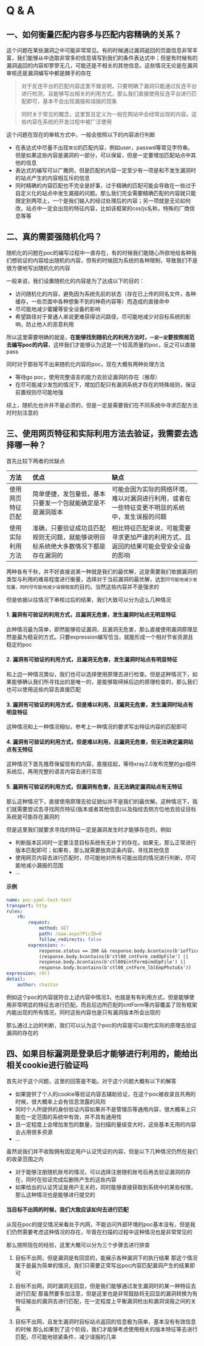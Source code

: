 # Q & A

## 一、如何衡量匹配内容多与匹配内容精确的关系？

这个问题在某些漏洞之中可能非常常见。有的时候通过漏洞返回的页面信息非常丰富，我们能够从中选取非常多的信息填写到我们的条件表达式中；但是有时候有的漏洞返回的内容却寥寥无几，可能还是不相关的其他信息。这些情况无论是在漏洞审核还是漏洞编写中都是棘手的存在

> 对于反连平台的匹配内容这里不做说明，只要明确了漏洞只能通过反连平台进行检测，且能够写出相关的利用方式，那么我们直接使用反连平台进行匹配即可，基本不会出现漏报和误报的现象

> 同时关于常见的概念，这里暂且定义为一般在网站中会经常出现的内容。这些内容在系统的开发过程中被广泛使用

这个问题在现在的审核方式中，一般会按照以下的内容进行判断

- 在表达式中尽量不出现`常见`的匹配内容，例如user，passwd等常见字符串。但是如果这些内容是漏洞的一部分，可以保留，但是一定要增加匹配站点中其他的信息
- 表达式的编写可以广撒网，但是匹配的内容一定至少有一项是和不发生漏洞时的站点产生的内容相互斥的信息
- 同时精确的内容匹配也不完全是好事，过于精确的匹配可能会导致在一些过于自定义化的站点中发生漏报的问题。那么我们完全需要精确匹配的内容就只能限定到两项上，一个是我们输入的经过处理后的内容；另一项就是无论如何改，站点中一定会出现的特征内容，比如该框架的css/js名称，特殊的厂商信息等等

## 二、真的需要强随机化吗？

随机化的问题在poc的编写过程中一直存在，有的时候我们能随心所欲地给各种我们想验证的内容给出随机的内容，但有的时候因为系统的各种限制，导致我们不是很方便地写出随机化的内容

一般来说，我们设置随机化的内容是为了达成以下的目的：

- 访问随机化的内容，避免因为系统先前的状态（存在已上传的同名文件，各种缓存，一些页面中各种想象不到的神奇内容等）而造成的直接命中
- 尽可能地减少蜜罐等安全设备的影响
- 希望路径对于普通人来说更难获得访问路径，尽可能地减少对目标系统的影响，防止他人的恶意利用

所以这里需要明确的就是，**在能够找到随机化的利用方法时，`一定一定`要按照规范去编写poc的内容**，这样我们才能够认为这是一个较高质量的poc，反之可以直接pass

同时对于那些写不出来随机化内容的poc，现在大概有两种处理方法

- 等待go poc，使用完整语言的能力去验证漏洞的存在（推荐）
- 在尽可能减少发包的情况下，增加匹配只有漏洞系统才存在的特殊规则，保证前置规则尽可能地强

综上，随机化也许并不是必须的，但是一定是需要我们在不同系统中寻求匹配方法时时刻注意的

## 三、使用网页特征和实际利用方法去验证，我需要去选择哪一种？

首先比较下两者的优缺点

| 方法       | 优点                                        | 缺点                                              |
|:---------|:------------------------------------------|:------------------------------------------------|
| 使用网页特征匹配 | 简单便捷，发包量低，基本只要发一个包就能确定是不是漏洞版本             | 可能会因为实际的网络环境，难以对漏洞进行利用，或者在一些特征变更不明显的系统中，发生误报的问题 |
| 使用实际利用方法 | 准确，只要验证成功且匹配规则无问题，就能够说明目标系统绝大多数情况下都是存在漏洞的 | 相比特征匹配来说，可能需要寻求更加严谨的利用方式，且返回的结果可能会受安全设备的影响      |

两种各有千秋，并不好直接说某一种就是我们的最优解，这是需要我们依据漏洞的类型与利用的难易程度进行衡量，选择对于当前漏洞的最优解，达到`尽可能地减少发包量，同时尽可能地减少误报程度`的目的。当然这些内容并不是强求的

但是依据以往情况下审核过后的结果，我们大致可以分为这么几种情况

#### 1. 漏洞有可验证的利用方式，且漏洞无危害，发生漏洞时站点无明显特征

此种情况最为简单，即然能够验证漏洞，且漏洞无危害，那么直接使用漏洞原理显然是最为稳妥的方式。只要expression编写恰当，就能形成一个相对节省资源且稳定的poc

#### 2. 漏洞有可验证的利用方式，且漏洞无危害，发生漏洞时站点有明显特征

和上边一种情况类似，我们也可以选择使用原理去进行检查。但是这种情况下，如果能够确认我们所寻找出的是唯一的，是能够取缔掉后边的原理检查的，那么我们也可以使用这些内容去直接匹配

#### 3. 漏洞有可验证的利用方式，但是难以利用，且漏洞无危害，发生漏洞时站点有明显特征

这种情况和上一种情况相似，参考上一种情况的要求写出特征内容的匹配即可

#### 4. 漏洞有可验证的利用方式，但是难以利用，且漏洞无危害，但无法确定漏洞站点有无特征

这种情况下首先推荐保留现有的内容，直接挂起，等待xray2.0发布完整的go插件系统后，再用完整的语言内容去进行实现

#### 5. 漏洞有可验证的利用方式，但漏洞有危害，且无法确定漏洞站点有无特征

那么这种情况下，直接使用原理去验证貌似并不是我们的最优解。这种情况下，我们就需要尝试去寻找网页特征(版本或者其他信息)以及指纹去侧方位地去验证目标系统是可能存在漏洞的

但是这里我们就要求寻找的特征一定是漏洞发生时才能够存在的，例如

- 判断版本区间时一定要注意目标系统有无补丁的存在。如果无，那么正常进行版本匹配即可；如果有，那么就需要放弃这条内容，寻找其他信息
- 使用网页内容去进行匹配时，尽可能地对所有可能出现的情况进行判断，尽可能地减小漏报的范围
- ...

#### 示例

```yaml
name: poc-yaml-test-test
transport: http
rules:
	r0:
		request:
			method: GET
			path: /aaa.aspx?PicID=0
			follow_redirects: false
		expression: >-
			response.status == 200 && response.body.bcontains(b'ioffice.js') &&
			(response.body.bcontains(b'ctl00_cntForm_cmdUpFile') ||
			response.body.bcontains(b'ctl00$cntForm$cmdUpFile') ||
			response.body.bcontains(b'ctl00_cntForm_lblEmpPhotoEx'))
expression: r0()
detail:
	author: chaitin
```

例如这个poc的内容就符合上述内容中情况3，也就是有有利用方式，但是能够使用非常明显的特征去进行匹配。而且后边所匹配的cntForm等内容覆盖了现有框架内能出现的所有情况，同时这些内容也是只有漏洞版本所会出现的

那么通过上边的判断，我们可以认为这个poc的内容是可以取代实际的原理去验证漏洞的存在的

## 四、如果目标漏洞是登录后才能够进行利用的，能给出相关cookie进行验证吗

首先对于这个问题，这里的回答是不能。对于这个问题大概有以下的解答

- 如果提供了个人的cookie等验证内容去辅助验证，在这个poc被收录且共用的时候，很大概率上会有信息泄露的风险
- 同时个人所提供的身份验证内容如果并不是管理员等通用内容，很大概率上只能在一定范围的系统中有效，并不具有通用性
- 且一定程度上会增加发包的数量，当扫描的量级变大时，这些基本无用的内容会占用很多资源
- ...

虽然说我们并不收取拥有固定用户认证凭证的内容，但是以下几种情况仍然在我们的收录范围之内

- 对于能够注册随机账号的情况，可以选择注册随机账号后再去验证漏洞的存在，同时在验证完成后删除产生的这些内容
- 如果给出的认证凭证是用户无关的，同时能够直接获取到系统中的某些权限，那么这种情况也是能够进行提交的

#### 当目标不出网的时候，我们大致应该如何去进行匹配

从现在poc的提交情况来看处于内网，不能访问外部环境的poc基本没有，但是我们仍然需要考虑这种情况的存在，毕竟在扫描的过程中这种情况也是非常常见的

那么按照现在的经验，这里大概可以分为三个步骤去进行排查

1. 目标不出网，但是漏洞是有回显的，能展示各种漏洞下的执行结果
那这个情况属于是最为简单的情况，我们只需要正常写出poc内容匹配漏洞产生的结果即可

2. 目标不出网，同时漏洞无回显，但是我们能够通过发生漏洞时的某一种特征去进行匹配
那虽然要多加注意，但是这里也是非常鼓励将无回显的漏洞转换为有特征输出的漏洞去进行匹配，在一定程度上平衡漏洞检出和漏洞误报之间的关系

3. 目标不出网，且发生漏洞时目标站点返回的信息极为简单，基本没有有效信息的时候
那么如果到了这个阶段，我们才能够考虑使用相关的版本特征等去进行匹配，尽可能地锁紧条件，减少误报的几率
